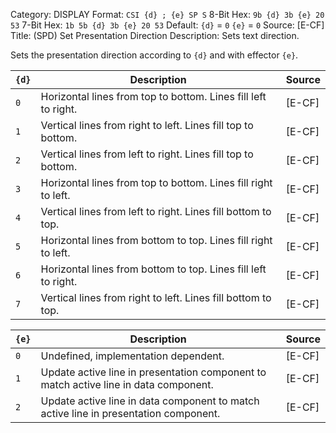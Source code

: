 Category: DISPLAY
Format: `CSI {d} ; {e} SP S`
8-Bit Hex: `9b {d} 3b {e} 20 53`
7-Bit Hex: `1b 5b {d} 3b {e} 20 53`
Default: `{d}` = `0`
    `{e}` = `0`
Source: [E-CF]
Title: (SPD) Set Presentation Direction
Description: Sets text direction.

Sets the presentation direction according to `{d}` and with effector `{e}`.

| `{d}` | Description                                                    | Source |
|-------|----------------------------------------------------------------|--------|
| `0`   | Horizontal lines from top to bottom. Lines fill left to right. | [E-CF] |
| `1`   | Vertical lines from right to left. Lines fill top to bottom.   | [E-CF] |
| `2`   | Vertical lines from left to right. Lines fill top to bottom.   | [E-CF] |
| `3`   | Horizontal lines from top to bottom. Lines fill right to left. | [E-CF] |
| `4`   | Vertical lines from left to right. Lines fill bottom to top.   | [E-CF] |
| `5`   | Horizontal lines from bottom to top. Lines fill right to left. | [E-CF] |
| `6`   | Horizontal lines from bottom to top. Lines fill left to right. | [E-CF] |
| `7`   | Vertical lines from right to left. Lines fill bottom to top.   | [E-CF] |

| `{e}` | Description                                                                          | Source |
|-------|--------------------------------------------------------------------------------------|--------|
| `0`   | Undefined, implementation dependent.                                                 | [E-CF] |
| `1`   | Update active line in presentation component to match active line in data component. | [E-CF] |
| `2`   | Update active line in data component to match active line in presentation component. | [E-CF] |
